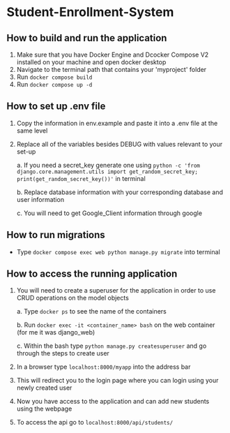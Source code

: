 # Student-Enrollment-System

## How to build and run the application
1. Make sure that you have Docker Engine and Dcocker Compose V2 installed on your machine and open docker desktop
2. Navigate to the terminal path that contains your 'myproject' folder
3. Run `docker compose build`
4. Run `docker compose up -d`

## How to set up .env file
1. Copy the information in env.example and paste it into a .env file at the same level
2. Replace all of the variables besides DEBUG with values relevant to your set-up
   
   a. If you need a secret_key generate one using `python -c 'from django.core.management.utils import get_random_secret_key; print(get_random_secret_key())'` in terminal

   b. Replace database information with your corresponding database and user information

   c. You will need to get Google_Client information through google

## How to run migrations
 - Type `docker compose exec web python manage.py migrate` into terminal

## How to access the running application
1. You will need to create a superuser for the application in order to use CRUD operations on the model objects

   a. Type `docker ps` to see the name of the containers

   b. Run `docker exec -it <container_name> bash` on the web container (for me it was django_web)

   c. Within the bash type `python manage.py createsuperuser` and go through the steps to create user
3. In a browser type `localhost:8000/myapp` into the address bar
4. This will redirect you to the login page where you can login using your newly created user
5. Now you have access to the application and can add new students using the webpage
6. To access the api go to `localhost:8000/api/students/` 
